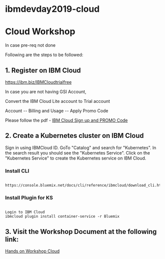 # ibmdevday2019-cloud

# Cloud Workshop

In case pre-req not done

Following are the steps to be followed:

## 1. Register on IBM Cloud

https://ibm.biz/IBMCloudtrialfree

In case you are not having GSI Account, 

Convert the IBM Cloud Lite account to Trial account

Account -- Billing and Usage -- Apply Promo Code


Please follow the pdf - [IBM Cloud Sign up and PROMO Code](https://github.com/IBMDevConnect/ibmdevday2019-cloud/blob/master/IBM%20Cloud%20Sign%20up%20and%20PROMO%20Code.pdf)

## 2. Create a Kubernetes cluster on IBM Cloud
Sign in using IBMCloud ID. GoTo "Catalog" and search for "Kubernetes". In the search result you should see the "Kubernetes Service". Click on the "Kubernetes Service" to create the Kubernetes service on IBM Cloud. 


### Install CLI

``` 

https://console.bluemix.net/docs/cli/reference/ibmcloud/download_cli.html#install_use

``` 

### Install Plugin for KS
``` 

Login to IBM Cloud
ibmcloud plugin install container-service -r Bluemix
``` 



## 3. Visit the Workshop Document at the following link:

[Hands on Workshop Cloud]()

